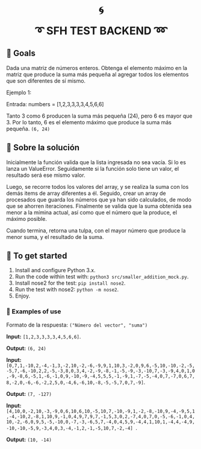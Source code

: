 <div align="center">
    <h1>🌀</h1>
</div>

<h1 style="margin-top:10px;" align="center"> ➰
  <strong>  SFH TEST BACKEND </strong> ➿ 
</h1>

## 🐙 Goals

Dada una matriz de números enteros. Obtenga el elemento máximo en la matriz que produce la suma más pequeña al agregar todos los elementos que son diferentes de sí mismo.

Ejemplo 1:

Entrada:
numbers = [1,2,3,3,3,3,4,5,6,6]

Tanto 3 como 6 producen la suma más pequeña (24), pero 6 es mayor que 3. Por lo tanto, 6 es el elemento máximo que produce la suma más pequeña. `(6, 24)`

## 🐋 Sobre la solución

Inicialmente la función valida que la lista ingresada no sea vacía. Si lo es lanza un ValueError.
Seguidamente si la función solo tiene un valor, el resultado será ese mismo valor.

Luego, se recorre todos los valores del array, y se realiza la suma con los demás items de array diferentes a él.
Seguido, crear un array de procesados que guarda los números que ya han sido calculados, de modo que se ahorren iteraciones.
Finalmente se valida que la suma obtenida sea menor a la mímina actual, así como que el número que la produce, el máximo posible.

Cuando termina, retorna una tulpa, con el mayor número que produce la menor suma, y el resultado de la suma.
## 🐋 To get started

1. Install and configure Python 3.x.
2. Run the code within test with: `python3 src/smaller_addition_mock.py`.
3. Install nose2 for the test: `pip install nose2`.
4. Run the test with nose2: `python -m nose2`.
5. Enjoy.

### 🐣 Examples of use

Formato de la respuesta: `("Número del vector", "suma")`

**Input:** `[1,2,3,3,3,3,4,5,6,6]`.

**Output:** `(6, 24)`


**Input:** `[0,7,1,-10,2,-4,-1,3,-2,10,-2,-6,-9,9,1,10,3,-2,0,9,6,-5,10,-10,-2,-5,-5,7,-6,-10,2,2,-5,-3,8,0,3,4,-2,-9,-8,-1,-5,-9,-3,-10,7,-3,-9,4,0,1,0,-9,-8,6,-5,1,-6,-1,0,9,-10,-9,-4,5,5,5,-1,-9,1,-7,-5,-4,0,7,-7,0,6,7,8,-2,0,-6,-6,-2,2,5,0,-4,6,-6,10,-8,-5,-5,7,0,7,-9]`.


**Output:** `(7, -127)`


**Input:** `[4,10,0,-2,10,-3,-9,0,6,10,6,10,-5,10,7,-10,-9,1,-2,-8,-10,9,-4,-9,5,1,-4,-10,2,-8,1,10,9,-1,0,4,9,7,9,7,-1,5,3,0,2,-7,4,0,7,0,-5,-6,-1,0,4,10,-2,-6,0,9,5,-5,-10,0,-7,-3,-6,5,7,-4,0,4,5,9,-4,4,1,10,1,-4,4,-4,9,-10,-10,-5,9,-3,4,0,3,-4,-1,2,-1,-5,10,7,-2,-4]
`.


**Output:** `(10, -14)`